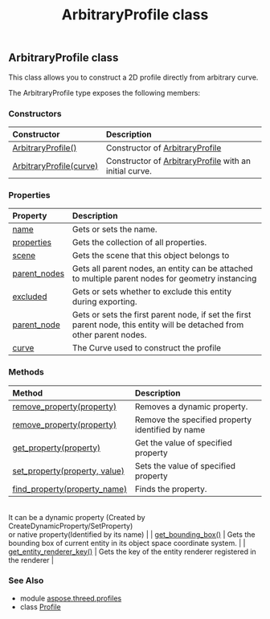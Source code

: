 ﻿---
title: ArbitraryProfile class
second_title: Aspose.3D for Python via .NET API References
description: 
type: docs
weight: 10
url: /python-net/aspose.threed.profiles/arbitraryprofile/
is_root: false
---

## ArbitraryProfile class

This class allows you to construct a 2D profile directly from arbitrary curve.



The ArbitraryProfile type exposes the following members:

### Constructors
| Constructor | Description |
| :- | :- |
| [ArbitraryProfile()](/3d/python-net/aspose.threed.profiles/arbitraryprofile/__init__/#) | Constructor of [ArbitraryProfile](/3d/python-net/aspose.threed.profiles/arbitraryprofile) |
| [ArbitraryProfile(curve)](/3d/python-net/aspose.threed.profiles/arbitraryprofile/__init__/#aspose.threed.entities.Curve) | Constructor of [ArbitraryProfile](/3d/python-net/aspose.threed.profiles/arbitraryprofile) with an initial curve. |


### Properties
| Property | Description |
| :- | :- |
| [name](/3d/python-net/aspose.threed.profiles/arbitraryprofile/name) | Gets or sets the name. |
| [properties](/3d/python-net/aspose.threed.profiles/arbitraryprofile/properties) | Gets the collection of all properties. |
| [scene](/3d/python-net/aspose.threed.profiles/arbitraryprofile/scene) | Gets the scene that this object belongs to |
| [parent_nodes](/3d/python-net/aspose.threed.profiles/arbitraryprofile/parent_nodes) | Gets all parent nodes, an entity can be attached to multiple parent nodes for geometry instancing |
| [excluded](/3d/python-net/aspose.threed.profiles/arbitraryprofile/excluded) | Gets or sets whether to exclude this entity during exporting. |
| [parent_node](/3d/python-net/aspose.threed.profiles/arbitraryprofile/parent_node) | Gets or sets the first parent node, if set the first parent node, this entity will be detached from other parent nodes. |
| [curve](/3d/python-net/aspose.threed.profiles/arbitraryprofile/curve) | The Curve used to construct the profile |


### Methods
| Method | Description |
| :- | :- |
| [remove_property(property)](/3d/python-net/aspose.threed.profiles/arbitraryprofile/remove_property/#Property) | Removes a dynamic property. |
| [remove_property(property)](/3d/python-net/aspose.threed.profiles/arbitraryprofile/remove_property/#str) | Remove the specified property identified by name |
| [get_property(property)](/3d/python-net/aspose.threed.profiles/arbitraryprofile/get_property/#str) | Get the value of specified property |
| [set_property(property, value)](/3d/python-net/aspose.threed.profiles/arbitraryprofile/set_property/#str-any) | Sets the value of specified property |
| [find_property(property_name)](/3d/python-net/aspose.threed.profiles/arbitraryprofile/find_property/#str) | Finds the property.<br/>            It can be a dynamic property (Created by CreateDynamicProperty/SetProperty) <br/>            or native property(Identified by its name) |
| [get_bounding_box()](/3d/python-net/aspose.threed.profiles/arbitraryprofile/get_bounding_box/#) | Gets the bounding box of current entity in its object space coordinate system. |
| [get_entity_renderer_key()](/3d/python-net/aspose.threed.profiles/arbitraryprofile/get_entity_renderer_key/#) | Gets the key of the entity renderer registered in the renderer |


### See Also

* module [aspose.threed.profiles](../)
* class [Profile](/3d/python-net/aspose.threed.profiles/profile)
